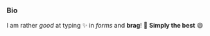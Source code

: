 ### Bio

I am rather *good* at typing :sparkles: in *_forms_* and __brag__! :tada: __Simply the best__ :smile:
